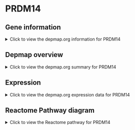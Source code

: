 <h1>PRDM14</h1>

<h2>Gene information</h2>
<details>
  <summary>Click to view the depmap.org information for PRDM14</summary>
  <p><a href="https://depmap.org/portal/gene/PRDM14?tab=about" target="_BLANK">Open page in a new tab...</a></p>
  <iframe src="https://depmap.org/portal/gene/PRDM14?tab=about" style="border:none;width:100%;height:800px"></iframe>
</details>

<h2>Depmap overview</h2>
<details>
  <summary>Click to view the depmap.org summary for PRDM14</summary>
  <p><a href="https://depmap.org/portal/gene/PRDM14?tab=overview" target="_BLANK">Open page in a new tab...</a></p>
  <iframe src="https://depmap.org/portal/gene/PRDM14?tab=overview" style="border:none;width:100%;height:800px"></iframe>
</details>

<h2>Expression</h2>
<details>
  <summary>Click to view the depmap.org expression data for PRDM14</summary>
  <p><a href="https://depmap.org/portal/gene/PRDM14?tab=characterization" target="_BLANK">Open page in a new tab...</a></p>
  <iframe src="https://depmap.org/portal/gene/PRDM14?tab=characterization" style="border:none;width:100%;height:800px"></iframe>
</details>



<h2>Reactome Pathway diagram</h2>
<details>
  <summary>Click to view the Reactome pathway for PRDM14</summary>
  <p><a href="https://reactome.org/PathwayBrowser/#/R-HSA-452723" target="_BLANK">Open page in a new tab...</a></p>
  <p>Transcriptional regulation of pluripotent stem cells</p>
<iframe src="https://reactome.org/PathwayBrowser/#/R-HSA-452723" style="border:none;width:100%;height:800px"></iframe>
</details>



